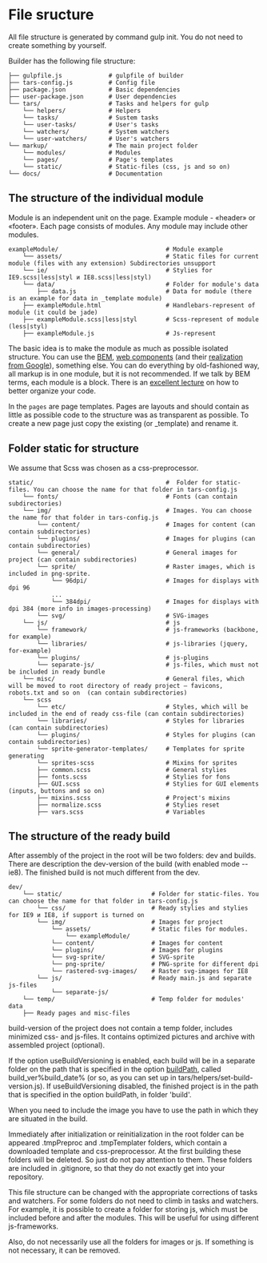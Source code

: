 # File sructure

All file structure is generated by command gulp init. You do not need to create something by yourself.

Builder has the following file structure:

```
├── gulpfile.js             # gulpfile of builder
├── tars-config.js          # Config file
├── package.json            # Basic dependencies
├── user-package.json       # User dependencies
└── tars/                   # Tasks and helpers for gulp
    └── helpers/            # Helpers
    └── tasks/              # Sustem tasks
    └── user-tasks/         # User's tasks
    └── watchers/           # System watchers
    └── user-watchers/      # User's watchers
└── markup/                 # The main project folder
    └── modules/            # Modules
    └── pages/              # Page's templates
    └── static/             # Static-files (css, js and so on)
└── docs/                   # Documentation
```


## The structure of the individual module

Module is an independent unit on the page. Example module - «header» or «footer». Each page consists of modules. Any module may include other modules.

```
exampleModule/                              # Module example
    └── assets/                             # Static files for current module (files with any extension) Subdirectories unsupport
    └── ie/                                 # Stylies for IE9.scss|less|styl и IE8.scss|less|styl)
    └── data/                               # Folder for module's data
        ├── data.js                         # Data for module (there is an example for data in _template module)
    ├── exampleModule.html                  # Handlebars-represent of module (it could be jade)
    ├── exampleModule.scss|less|styl        # Scss-represent of module (less|styl)
    ├── exampleModule.js                    # Js-represent

```

The basic idea is to make the module as much as possible isolated structure. You can use the [BEM](https://ru.bem.info), [web components](http://webcomponents.org) (and their [realization from Google](https://www.polymer-project.org)), something else. You can do everything by old-fashioned way, all markup is in one module, but it is not recommended.  If we talk by BEM terms, each module is a block. There is an [excellent lecture](https://www.youtube.com/watch?v=pyAYbbDJjPo) on how to better organize your code.

In the `pages` are page templates. Pages are layouts and should contain as little as possible code to the structure was as transparent as possible. To create a new page just copy the existing (or _template) and rename it.


## Folder static for structure

We assume that Scss was chosen as a css-preprocessor.

```
static/                                     #  Folder for static-files. You can choose the name for that folder in tars-config.js
    └── fonts/                              # Fonts (can contain subdirectories)
    └── img/                                # Images. You can choose the name for that folder in tars-config.js
        └── content/                        # Images for content (can contain subdirectories)
        └── plugins/                        # Images for plugins (can contain subdirectories)
        └── general/                        # General images for project (can contain subdirectories)
        └── sprite/                         # Raster images, which is included in png-sprite.
            └── 96dpi/                      # Images for displays with dpi 96
            ...
            └── 384dpi/                     # Images for displays with dpi 384 (more info in images-processing)
        └── svg/                            # SVG-images
    └── js/                                 # js
        └── framework/                      # js-frameworks (backbone, for example)
        └── libraries/                      # js-libraries (jquery, for-example)
        └── plugins/                        # js-plugins
        └── separate-js/                    # js-files, which must not be included in ready bundle
    └── misc/                               # General files, which will be moved to root directory of ready project — favicons, robots.txt and so on  (can contain subdirectories)
    └── scss                  
        └── etc/                            # Styles, which will be included in the end of ready css-file (can contain subdirectories)
        └── libraries/                      # Styles for libraries (can contain subdirectories)
        └── plugins/                        # Styles for plugins (can contain subdirectories)
        └── sprite-generator-templates/     # Templates for sprite generating
        └── sprites-scss                    # Mixins for sprites
        ├── common.scss                     # General stylies
        ├── fonts.scss                      # Stylies for fons
        ├── GUI.scss                        # Stylies for GUI elements (inputs, buttons and so on)
        ├── mixins.scss                     # Project's mixins
        ├── normalize.scss                  # Stylies reset
        ├── vars.scss                       # Variables
```


## The structure of the ready build

After assembly of the project in the root will be two folders: dev and builds. There are description the dev-version of the build (with enabled mode --ie8). The finished build is not much different from the dev.

```
dev/
    └── static/                         # Folder for static-files. You can choose the name for that folder in tars-config.js
        └── css/                        # Ready stylies and stylies for IE9 и IE8, if support is turned on
        └── img/                        # Images for project
            └── assets/                 # Static files for modules.
                └── exampleModule/      
            └── content/                # Images for content
            └── plugins/                # Images for plugins
            └── svg-sprite/             # SVG-sprite
            └── png-sprite/             # PNG-sprite for different dpi
            └── rastered-svg-images/    # Raster svg-images for IE8
        └── js/                         # Ready main.js and separate js-files
            └── separate-js/   
    └── temp/                           # Temp folder for modules' data
    ├── Ready pages and misc-files
```

build-version of the project does not contain a temp folder, includes minimized css- and js-files. It contains optimized pictures and archive with assembled project (optional).

If the option useBuildVersioning is enabled, each build will be in a separate folder on the path that is specified in the option [buildPath](options.md#buildpath), called build_ver%build_date% (or so, as you can set up in tars/helpers/set-build-version.js). If useBuildVersioning disabled, the finished project is in the path that is specified in the option buildPath, in folder 'build'.

When you need to include the image you have to use the path in which they are situated in the build.

Immediately after initialization or reinitialization in the root folder can be appeared .tmpPreproc and .tmpTemplater folders, which contain a downloaded template and css-preprocessor. At the first building these folders will be deleted. So just do not pay attention to them. These folders are included in .gitignore, so that they do not exactly get into your repository.

This file structure can be changed with the appropriate corrections of tasks and watchers. For some folders do not need to climb in tasks and watchers. For example, it is possible to create a folder for storing js, which must be included before and after the modules. This will be useful for using different js-frameworks.

Also, do not necessarily use all the folders for images or js. If something is not necessary, it can be removed.
